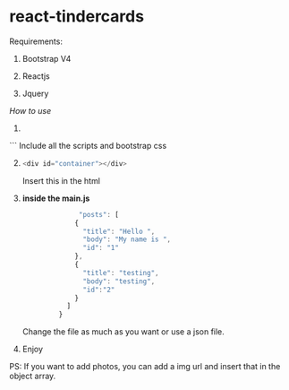 # react-tindercards

Requirements: 

1) Bootstrap V4

2) Reactjs

3) Jquery

*How to use*

1)
   ``` JavaScript
  <script src="https://npmcdn.com/react@15.3.0/dist/react.js"></script> 
  <script src="https://npmcdn.com/react-dom@15.3.0/dist/react-dom.js"></script>
  <script src="https://cdnjs.cloudflare.com/ajax/libs/babel-core/5.8.23/browser.min.js"></script>
  <script src="https://code.jquery.com/jquery-2.2.4.min.js"></script>
  <link rel="stylesheet" href="https://maxcdn.bootstrapcdn.com/bootstrap/4.0.0-alpha.5/css/bootstrap.min.css">
  <script src="https://maxcdn.bootstrapcdn.com/bootstrap/4.0.0-alpha.5/js/bootstrap.min.js"></script>
  <script src="https://cdnjs.cloudflare.com/ajax/libs/react/0.13.1/JSXTransformer.js"></script>
  <script type="text/babel" src="src/main.js"></script>
  ```
  Include all the scripts and bootstrap css
  
2) 
   ``` JavaScript
   <div id="container"></div>
   ```
   Insert this in the html

3)
   **inside the main.js**
   ``` JavaScript
                 "posts": [
                {
                  "title": "Hello ",
                  "body": "My name is ",
                  "id": "1"
                },
                {
                  "title": "testing",
                  "body": "testing",
                  "id":"2"
                }
              ]
            }
   ```
      Change the file as much as you want or use a json file.
      
 4)
    Enjoy
    
    
    
PS: If you want to add photos, you can add a img url and insert that in the object array. 
